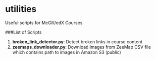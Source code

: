 utilities
=========

Useful scripts for McGill/edX Courses

###List of Scripts
1) **broken_link_detector.py**: Detect broken links in course content
2) **zeemaps_downloader.py**: Download images from ZeeMap CSV file which contains path to images in Amazon S3 (public)
